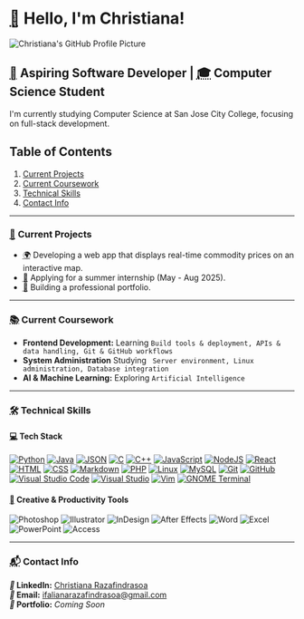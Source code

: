 # <abbr title="Waving Hand" aria-label="Emoji: Waving Hand">👋</abbr> Hello, I'm Christiana!  
![Christiana's GitHub Profile Picture](https://github.com/ChristianaRazafindrasoa.png)

## <abbr title="Target" aria-label="Emoji: Target">🎯</abbr> **Aspiring Software Developer** | <abbr title="Graduation Cap" aria-label="Emoji: Graduation Cap">🎓</abbr> **Computer Science Student**  
I'm currently studying Computer Science at San Jose City College, focusing on full-stack development.  

## <section aria-labelledby="table-of-contents">
   <h2 id="table-of-contents">Table of Contents</h2>
   <ol>
      <li><a href="#current-projects">Current Projects</a></li>
      <li><a href="#current-coursework">Current Coursework</a></li>
      <li><a href="#technical-skills">Technical Skills</a></li>
      <li><a href="#contact-info">Contact Info</a></li>
   </ol>
</section>

---

### <section id="current-projects" role="region" aria-labelledby="current-projects">
### <abbr title="Pushpin" aria-label="Emoji: Pushpin">📌</abbr> **Current Projects**  
- <abbr title="Globe" aria-label="Emoji: Globe">🌍</abbr> Developing a web app that displays real-time commodity prices on an interactive map.  
- <abbr title="Briefcase" aria-label="Emoji: Briefcase">💼</abbr> Applying for a summer internship (May - Aug 2025).  
- <abbr title="Folder" aria-label="Emoji: Folder">📂</abbr> Building a professional portfolio.  
</section>

---

### <section id="current-coursework" role="region" aria-labelledby="current-coursework">
### <abbr title="Books" aria-label="Emoji: Books">📚</abbr> **Current Coursework**  
- <i title="Frontend Development"></i> **Frontend Development:** Learning `Build tools & deployment, APIs & data handling, Git & GitHub workflows`  
- <i title="System Administration"></i> **System Administration** Studying ` Server environment, Linux administration, Database integration`
- <i title="Artificial Intelligence"></i> **AI & Machine Learning:** Exploring `Artificial Intelligence`  
</section>

---

### <section id="technical-skills" role="region" aria-labelledby="technical-skills">
### <abbr title="Tools" aria-label="Emoji: Tools">🛠️</abbr> **Technical Skills**  

#### <abbr title="Laptop" aria-label="Emoji: Laptop">💻</abbr> **Tech Stack**  
[![Python](https://img.shields.io/badge/Python-3776AB?logo=python&logoColor=fff)](#)
[![Java](https://img.shields.io/badge/Java-%23ED8B00.svg?logo=openjdk&logoColor=white)](#)
[![JSON](https://img.shields.io/badge/JSON-000?logo=json&logoColor=fff)](#)
[![C](https://img.shields.io/badge/C-00599C?logo=c&logoColor=white)](#)
[![C++](https://img.shields.io/badge/C++-%2300599C.svg?logo=c%2B%2B&logoColor=white)](#)
[![JavaScript](https://img.shields.io/badge/JavaScript-F7DF1E?logo=javascript&logoColor=000)](#)
[![NodeJS](https://img.shields.io/badge/Node.js-6DA55F?logo=node.js&logoColor=white)](#)
[![React](https://img.shields.io/badge/React-%2320232a.svg?logo=react&logoColor=%2361DAFB)](#)
[![HTML](https://img.shields.io/badge/HTML-%23E34F26.svg?logo=html5&logoColor=white)](#)
[![CSS](https://img.shields.io/badge/CSS-1572B6?logo=css3&logoColor=fff)](#)
[![Markdown](https://img.shields.io/badge/Markdown-%23000000.svg?logo=markdown&logoColor=white)](#)
[![PHP](https://img.shields.io/badge/php-%23777BB4.svg?&logo=php&logoColor=white)](#)
[![Linux](https://img.shields.io/badge/Linux-FCC624?logo=linux&logoColor=black)](#)
[![MySQL](https://img.shields.io/badge/MySQL-4479A1?logo=mysql&logoColor=fff)](#)
[![Git](https://img.shields.io/badge/Git-F05032?logo=git&logoColor=fff)](#)
[![GitHub](https://img.shields.io/badge/GitHub-%23121011.svg?logo=github&logoColor=white)](#)
[![Visual Studio Code](https://custom-icon-badges.demolab.com/badge/Visual%20Studio%20Code-0078d7.svg?logo=vsc&logoColor=white)](#)
[![Visual Studio](https://custom-icon-badges.demolab.com/badge/Visual%20Studio-5C2D91.svg?&logo=visual-studio&logoColor=white)](#)
[![Vim](https://img.shields.io/badge/Vim-%2311AB00.svg?logo=vim&logoColor=white)](#)
[![GNOME Terminal](https://img.shields.io/badge/GNOME%20Terminal-241F31?logo=gnometerminal&logoColor=fff)](#)

#### <abbr title="Palette" aria-label="Emoji: Palette">🎨</abbr> **Creative & Productivity Tools**  
![Photoshop](https://img.shields.io/badge/Adobe-Photoshop-blue)
![Illustrator](https://img.shields.io/badge/Adobe-Illustrator-orange)
![InDesign](https://img.shields.io/badge/Adobe-InDesign-red)
![After Effects](https://img.shields.io/badge/Adobe-After_Effects-purple)
![Word](https://img.shields.io/badge/Microsoft-Word-blue)
![Excel](https://img.shields.io/badge/Microsoft-Excel-green)
![PowerPoint](https://img.shields.io/badge/Microsoft-PowerPoint-orange)
![Access](https://img.shields.io/badge/Microsoft-Access-red)
</section>

---

### <section id="contact-info" role="region" aria-label="contact-info">
### <abbr title="Contact" aria-label="Emoji: Contact">📬</abbr> **Contact Info**  
**<i title="Link">🔗</i> LinkedIn:** [Christiana Razafindrasoa](https://www.linkedin.com/in/christiana-razafindrasoa/)  
**<i title="Envelope">📩</i> Email:** ifalianarazafindrasoa@gmail.com  
**<i title="Rocket">🚀</i> Portfolio:** *Coming Soon*  
</section>
